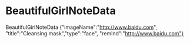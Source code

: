 # BeautifulGirlNoteData
BeautifulGirlNoteData {"imageName":"http://www.baidu.com", "title":"Cleansing mask","type":"face", "remind":"http://www.baidu.com"}
